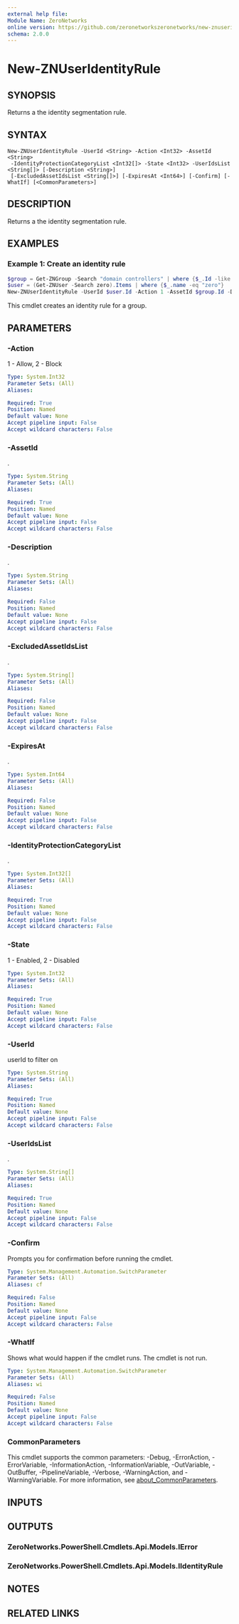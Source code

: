 ```yaml
---
external help file:
Module Name: ZeroNetworks
online version: https://github.com/zeronetworkszeronetworks/new-znuseridentityrule
schema: 2.0.0
---
```


# New-ZNUserIdentityRule

## SYNOPSIS
Returns a the identity segmentation rule.

## SYNTAX

```
New-ZNUserIdentityRule -UserId <String> -Action <Int32> -AssetId <String>
 -IdentityProtectionCategoryList <Int32[]> -State <Int32> -UserIdsList <String[]> [-Description <String>]
 [-ExcludedAssetIdsList <String[]>] [-ExpiresAt <Int64>] [-Confirm] [-WhatIf] [<CommonParameters>]
```

## DESCRIPTION
Returns a the identity segmentation rule.

## EXAMPLES

### Example 1: Create an identity rule
```powershell
$group = Get-ZNGroup -Search "domain controllers" | where {$_.Id -like "g:t:*"}
$user = (Get-ZNUser -Search zero).Items | where {$_.name -eq "zero"}
New-ZNUserIdentityRule -UserId $user.Id -Action 1 -AssetId $group.Id -Description "test" -IdentityProtectionCategoryList 5 -State 1 -UserIdsList @($user.Id)
```

This cmdlet creates an identity rule for a group.

## PARAMETERS

### -Action
1 - Allow, 2 - Block

```yaml
Type: System.Int32
Parameter Sets: (All)
Aliases:

Required: True
Position: Named
Default value: None
Accept pipeline input: False
Accept wildcard characters: False
```

### -AssetId
.

```yaml
Type: System.String
Parameter Sets: (All)
Aliases:

Required: True
Position: Named
Default value: None
Accept pipeline input: False
Accept wildcard characters: False
```

### -Description
.

```yaml
Type: System.String
Parameter Sets: (All)
Aliases:

Required: False
Position: Named
Default value: None
Accept pipeline input: False
Accept wildcard characters: False
```

### -ExcludedAssetIdsList
.

```yaml
Type: System.String[]
Parameter Sets: (All)
Aliases:

Required: False
Position: Named
Default value: None
Accept pipeline input: False
Accept wildcard characters: False
```

### -ExpiresAt
.

```yaml
Type: System.Int64
Parameter Sets: (All)
Aliases:

Required: False
Position: Named
Default value: None
Accept pipeline input: False
Accept wildcard characters: False
```

### -IdentityProtectionCategoryList
.

```yaml
Type: System.Int32[]
Parameter Sets: (All)
Aliases:

Required: True
Position: Named
Default value: None
Accept pipeline input: False
Accept wildcard characters: False
```

### -State
1 - Enabled, 2 - Disabled

```yaml
Type: System.Int32
Parameter Sets: (All)
Aliases:

Required: True
Position: Named
Default value: None
Accept pipeline input: False
Accept wildcard characters: False
```

### -UserId
userId to filter on

```yaml
Type: System.String
Parameter Sets: (All)
Aliases:

Required: True
Position: Named
Default value: None
Accept pipeline input: False
Accept wildcard characters: False
```

### -UserIdsList
.

```yaml
Type: System.String[]
Parameter Sets: (All)
Aliases:

Required: True
Position: Named
Default value: None
Accept pipeline input: False
Accept wildcard characters: False
```

### -Confirm
Prompts you for confirmation before running the cmdlet.

```yaml
Type: System.Management.Automation.SwitchParameter
Parameter Sets: (All)
Aliases: cf

Required: False
Position: Named
Default value: None
Accept pipeline input: False
Accept wildcard characters: False
```

### -WhatIf
Shows what would happen if the cmdlet runs.
The cmdlet is not run.

```yaml
Type: System.Management.Automation.SwitchParameter
Parameter Sets: (All)
Aliases: wi

Required: False
Position: Named
Default value: None
Accept pipeline input: False
Accept wildcard characters: False
```

### CommonParameters
This cmdlet supports the common parameters: -Debug, -ErrorAction, -ErrorVariable, -InformationAction, -InformationVariable, -OutVariable, -OutBuffer, -PipelineVariable, -Verbose, -WarningAction, and -WarningVariable. For more information, see [about_CommonParameters](http://go.microsoft.com/fwlink/?LinkID=113216).

## INPUTS

## OUTPUTS

### ZeroNetworks.PowerShell.Cmdlets.Api.Models.IError

### ZeroNetworks.PowerShell.Cmdlets.Api.Models.IIdentityRule

## NOTES

## RELATED LINKS

